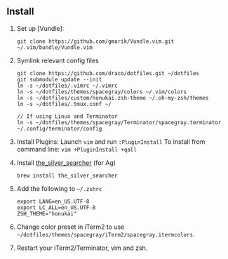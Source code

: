 ## Install

1. Set up [Vundle]:
   ```
   git clone https://github.com/gmarik/Vundle.vim.git ~/.vim/bundle/Vundle.vim
   ```

2. Symlink relevant config files
   ```
   git clone https://github.com/draco/dotfiles.git ~/dotfiles
   git submodule update --init
   ln -s ~/dotfiles/.vimrc ~/.vimrc
   ln -s ~/dotfiles/themes/spacegray/colors ~/.vim/colors
   ln -s ~/dotfiles/custom/honukai.zsh-theme ~/.oh-my-zsh/themes
   ln -s ~/dotfiles/.tmux.conf ~/
   
   // If using Linux and Terminator
   ln -s ~/dotfiles/themes/spacegray/Terminator/spacegray.terminator ~/.config/terminator/config
   ```

3. Install Plugins:
   Launch `vim` and run `:PluginInstall`
   To install from command line: `vim +PluginInstall +qall`

4. Install [the_silver_searcher](https://github.com/ggreer/the_silver_searcher) (for Ag)
   ```
   brew install the_silver_searcher
   ```

5. Add the following to `~/.zshrc`
   ```
   export LANG=en_US.UTF-8
   export LC_ALL=en_US.UTF-8
   ZSH_THEME="honukai"
   ```

6. Change color preset in iTerm2 to use `~/dotfiles/themes/spacegray/iTerm2/spacegray.itermcolors`.

7. Restart your iTerm2/Terminator, vim and zsh.

